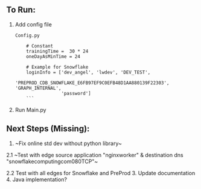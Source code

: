 ## To Run:
1. Add config file
    ```
    Config.py

        # Constant
        trainingTime =  30 * 24
        oneDayAsMinTime = 24

        # Example for Snowflake
        loginInfo = ['dev_angel', 'lwdev', 'DEV_TEST',
                     'PREPROD_CDB_SNOWFLAKE_E6FB97EF9C0EFB48D1AA880139F22303', 'GRAPH_INTERNAL',
                     'password']
        ```
2. Run Main.py

##
## Next Steps (Missing):
1. ~Fix online std dev without python library~

2.1 ~Test with edge source application "nginxworker" & destination dns "snowflakecomputingcom080TCP"~

2.2 Test with all edges for Snowflake and PreProd
3. Update documentation
4. Java implementation?
